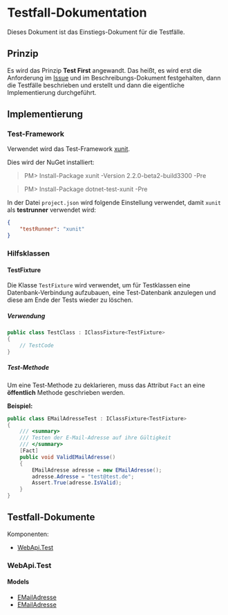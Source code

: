 # Testfall-Dokumentation

Dieses Dokument ist das Einstiegs-Dokument für die Testfälle.

## Prinzip

Es wird das Prinzip **Test First** angewandt. Das heißt, es wird erst die Anforderung im [Issue](../project/issue-guide.md) und im Beschreibungs-Dokument festgehalten, dann die Testfälle beschrieben und erstellt und dann die eigentliche Implementierung durchgeführt.

## Implementierung

### Test-Framework

Verwendet wird das Test-Framework [xunit](https://xunit.github.io/).

Dies wird der NuGet installiert:

> PM> Install-Package xunit -Version 2.2.0-beta2-build3300 -Pre

> PM> Install-Package dotnet-test-xunit -Pre

In der Datei `project.json` wird folgende Einstellung verwendet, damit `xunit` als **testrunner** verwendet wird:

```json
{
    "testRunner": "xunit"
}
```

### Hilfsklassen

#### TestFixture

Die Klasse `TestFixture` wird verwendet, um für Testklassen eine Datenbank-Verbindung aufzubauen, eine Test-Datenbank anzulegen und diese am Ende der Tests wieder zu löschen.

##### Verwendung

```csharp
public class TestClass : IClassFixture<TestFixture>
{
    // TestCode
}
```

##### Test-Methode

Um eine Test-Methode zu deklarieren, muss das Attribut `Fact` an eine **öffentlich** Methode geschrieben werden.

**Beispiel:**

```csharp
public class EMailAdresseTest : IClassFixture<TestFixture>
{
    /// <summary>
    /// Testen der E-Mail-Adresse auf ihre Gültigkeit
    /// </summary>
    [Fact]
    public void ValidEMailAdresse()
    {
        EMailAdresse adresse = new EMailAdresse();
        adresse.Adresse = "test@test.de";
        Assert.True(adresse.IsValid);
    }
}
```

## Testfall-Dokumente

Komponenten:

* [WebApi.Test](#webapitest)

### WebApi.Test

#### Models

* [EMailAdresse](./components/WebApi.Test/Models/EMailAdresseTest.md)
* [EMailAdresse](./components/WebApi.Test/Models/AdresseTest.md)